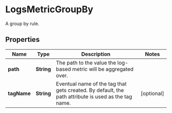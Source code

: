 # LogsMetricGroupBy

A group by rule.

## Properties

| Name        | Type       | Description                                                                                         | Notes      |
| ----------- | ---------- | --------------------------------------------------------------------------------------------------- | ---------- |
| **path**    | **String** | The path to the value the log-based metric will be aggregated over.                                 |
| **tagName** | **String** | Eventual name of the tag that gets created. By default, the path attribute is used as the tag name. | [optional] |
